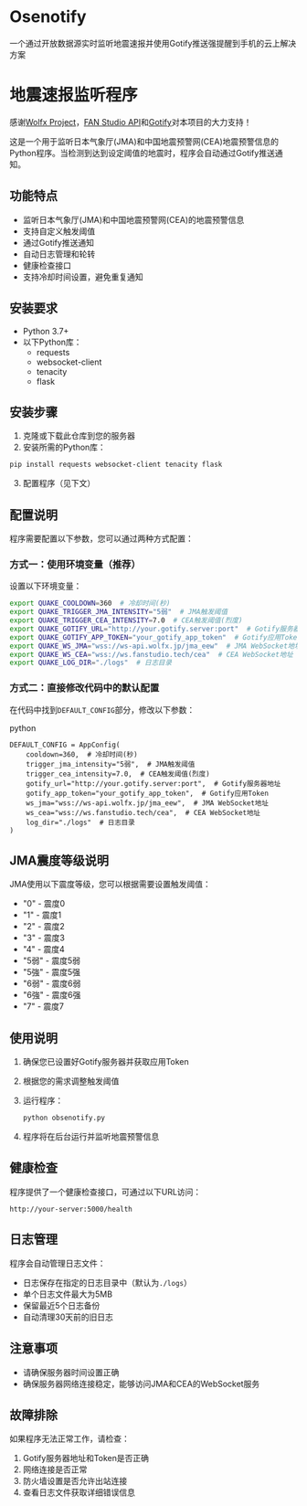 # Osenotify
一个通过开放数据源实时监听地震速报并使用Gotify推送强提醒到手机的云上解决方案
# 地震速报监听程序

感谢[Wolfx Project](https://wolfx.jp/)，[FAN Studio API](https://api.fanstudio.tech/)和[Gotify](https://github.com/gotify)对本项目的大力支持！

这是一个用于监听日本气象厅(JMA)和中国地震预警网(CEA)地震预警信息的Python程序。当检测到达到设定阈值的地震时，程序会自动通过Gotify推送通知。

## 功能特点

- 监听日本气象厅(JMA)和中国地震预警网(CEA)的地震预警信息
- 支持自定义触发阈值
- 通过Gotify推送通知
- 自动日志管理和轮转
- 健康检查接口
- 支持冷却时间设置，避免重复通知

## 安装要求

- Python 3.7+
- 以下Python库：
  - requests
  - websocket-client
  - tenacity
  - flask

## 安装步骤

1. 克隆或下载此仓库到您的服务器
2. 安装所需的Python库：

```bash
pip install requests websocket-client tenacity flask
```

3. 配置程序（见下文）

## 配置说明

程序需要配置以下参数，您可以通过两种方式配置：

### 方式一：使用环境变量（推荐）

设置以下环境变量：

```bash
export QUAKE_COOLDOWN=360  # 冷却时间(秒)
export QUAKE_TRIGGER_JMA_INTENSITY="5弱"  # JMA触发阈值
export QUAKE_TRIGGER_CEA_INTENSITY=7.0  # CEA触发阈值(烈度)
export QUAKE_GOTIFY_URL="http://your.gotify.server:port"  # Gotify服务器地址
export QUAKE_GOTIFY_APP_TOKEN="your_gotify_app_token"  # Gotify应用Token
export QUAKE_WS_JMA="wss://ws-api.wolfx.jp/jma_eew"  # JMA WebSocket地址
export QUAKE_WS_CEA="wss://ws.fanstudio.tech/cea"  # CEA WebSocket地址
export QUAKE_LOG_DIR="./logs"  # 日志目录
```

### 方式二：直接修改代码中的默认配置

在代码中找到`DEFAULT_CONFIG`部分，修改以下参数：

python

```
DEFAULT_CONFIG = AppConfig(
    cooldown=360,  # 冷却时间(秒)
    trigger_jma_intensity="5弱",  # JMA触发阈值
    trigger_cea_intensity=7.0,  # CEA触发阈值(烈度)
    gotify_url="http://your.gotify.server:port",  # Gotify服务器地址
    gotify_app_token="your_gotify_app_token",  # Gotify应用Token
    ws_jma="wss://ws-api.wolfx.jp/jma_eew",  # JMA WebSocket地址
    ws_cea="wss://ws.fanstudio.tech/cea",  # CEA WebSocket地址
    log_dir="./logs"  # 日志目录
)
```

## JMA震度等级说明

JMA使用以下震度等级，您可以根据需要设置触发阈值：

- "0" - 震度0
- "1" - 震度1
- "2" - 震度2
- "3" - 震度3
- "4" - 震度4
- "5弱" - 震度5弱
- "5強" - 震度5强
- "6弱" - 震度6弱
- "6強" - 震度6强
- "7" - 震度7

## 使用说明

1. 确保您已设置好Gotify服务器并获取应用Token

2. 根据您的需求调整触发阈值

3. 运行程序：

   ```bash
   python obsenotify.py
   ```

4. 程序将在后台运行并监听地震预警信息

## 健康检查

程序提供了一个健康检查接口，可通过以下URL访问：

```
http://your-server:5000/health
```

## 日志管理

程序会自动管理日志文件：

- 日志保存在指定的日志目录中（默认为`./logs`）
- 单个日志文件最大为5MB
- 保留最近5个日志备份
- 自动清理30天前的旧日志

## 注意事项

- 请确保服务器时间设置正确
- 确保服务器网络连接稳定，能够访问JMA和CEA的WebSocket服务

## 故障排除

如果程序无法正常工作，请检查：

1. Gotify服务器地址和Token是否正确
2. 网络连接是否正常
3. 防火墙设置是否允许出站连接
4. 查看日志文件获取详细错误信息
